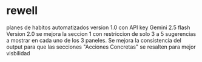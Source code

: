 # rewell
planes de habitos automatizados
version 1.0 con API key Gemini 2.5 flash
Version 2.0 se mejora la seccion 1 con restriccion de solo 3 a 5 sugerencias a mostrar en cada uno de los 3 paneles.
Se mejora la consistencia del output para que las secciones "Acciones Concretas" se resalten para mejor visbilidad 
